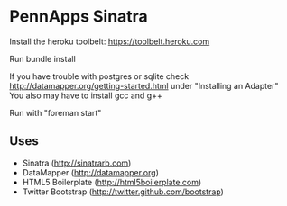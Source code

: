 PennApps Sinatra
=============

Install the heroku toolbelt: https://toolbelt.heroku.com

Run bundle install

If you have trouble with postgres or sqlite check http://datamapper.org/getting-started.html under "Installing an Adapter"
You also may have to install gcc and g++

Run with "foreman start"


Uses
----
* Sinatra (http://sinatrarb.com)
* DataMapper (http://datamapper.org)
* HTML5 Boilerplate (http://html5boilerplate.com)
* Twitter Bootstrap (http://twitter.github.com/bootstrap)

